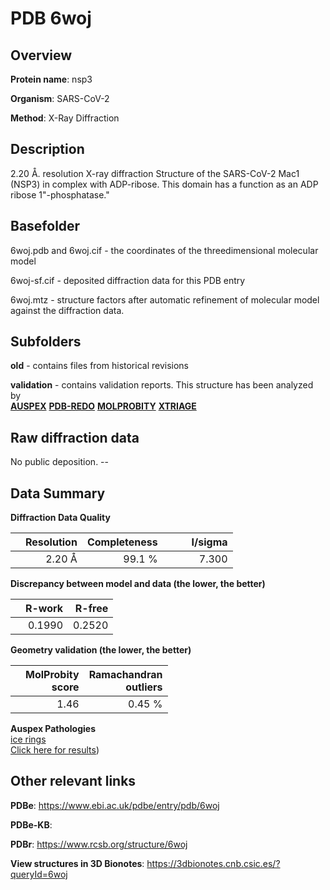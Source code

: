 # PDB 6woj

## Overview

**Protein name**: nsp3

**Organism**: SARS-CoV-2

**Method**: X-Ray Diffraction

## Description

 2.20 Å. resolution X-ray diffraction Structure of the SARS-CoV-2 Mac1 (NSP3) in complex with ADP-ribose.  This domain has a function as an ADP ribose 1"-phosphatase." 

## Basefolder

6woj.pdb and 6woj.cif - the coordinates of the threedimensional molecular model

6woj-sf.cif - deposited diffraction data for this PDB entry

6woj.mtz - structure factors after automatic refinement of molecular model against the diffraction data.

## Subfolders



**old** - contains files from historical revisions

**validation** - contains validation reports. This structure has been analyzed by <br>[**AUSPEX**](https://github.com/thorn-lab/coronavirus_structural_task_force/tree/master/pdb/nsp3/SARS-CoV-2/6woj/validation/auspex) [**PDB-REDO**](https://github.com/thorn-lab/coronavirus_structural_task_force/tree/master/pdb/nsp3/SARS-CoV-2/6woj/validation/pdb-redo) [**MOLPROBITY**](https://github.com/thorn-lab/coronavirus_structural_task_force/tree/master/pdb/nsp3/SARS-CoV-2/6woj/validation/molprobity) [**XTRIAGE**](https://github.com/thorn-lab/coronavirus_structural_task_force/blob/master/pdb/nsp3/SARS-CoV-2/6woj/validation/Xtriage_output.log)  



## Raw diffraction data

No public deposition. --<br> 

## Data Summary
**Diffraction Data Quality**

|   | Resolution | Completeness| I/sigma |
|---|-------------:|----------------:|--------------:|
|   |2.20 Å|99.1  %|<img width=50/>7.300|

**Discrepancy between model and data (the lower, the better)**

|   | **R-work**| **R-free**   
|---|-------------:|----------------:|           
||  0.1990|  0.2520|

**Geometry validation (the lower, the better)**

|   |**MolProbity<br>score**| **Ramachandran<br>outliers** 
|---|-------------:|----------------:|
||  1.46|  0.45 %|

**Auspex Pathologies**<br> [ice rings](https://www.auspex.de/pathol/#1)<br>[Click here for results](https://github.com/thorn-lab/coronavirus_structural_task_force/blob/master/pdb/nsp3/SARS-CoV-2/6woj/validation/auspex/6woj_auspex_comments.txt))

 



## Other relevant links 
**PDBe**:  https://www.ebi.ac.uk/pdbe/entry/pdb/6woj

**PDBe-KB**:  
 
**PDBr**: https://www.rcsb.org/structure/6woj 

**View structures in 3D Bionotes**: https://3dbionotes.cnb.csic.es/?queryId=6woj


